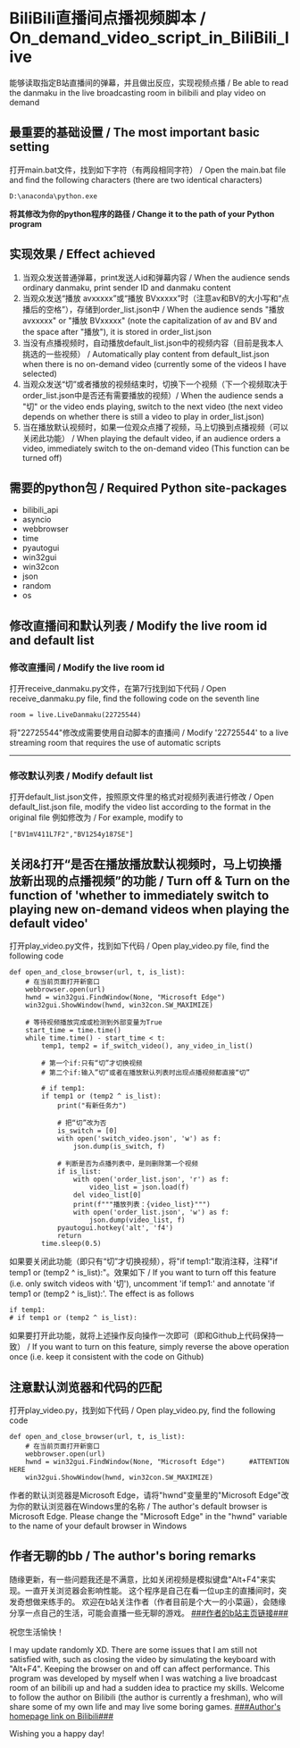 # BiliBili直播间点播视频脚本 / On_demand_video_script_in_BiliBili_live
能够读取指定B站直播间的弹幕，并且做出反应，实现视频点播 / Be able to read the danmaku in the live broadcasting room in bilibili and play video on demand

## **最重要的基础设置 / The most important basic setting**
打开main.bat文件，找到如下字符（有两段相同字符） / Open the main.bat file and find the following characters (there are two identical characters)

    D:\anaconda\python.exe

**将其修改为你的python程序的路径 / Change it to the path of your Python program**

## **实现效果 / Effect achieved**
 1. 当观众发送普通弹幕，print发送人id和弹幕内容 / When the audience sends ordinary danmaku, print sender ID and danmaku content
 2. 当观众发送“播放 avxxxxx”或“播放 BVxxxxx”时（注意av和BV的大小写和“点播后的空格”），存储到order_list.json中 / When the audience sends "播放 avxxxxx" or "播放 BVxxxxx" (note the capitalization of av and BV and the space after "播放"), it is stored in order_list.json
 3. 当没有点播视频时，自动播放default_list.json中的视频内容（目前是我本人挑选的一些视频） / Automatically play content from default_list.json when there is no on-demand video (currently some of the videos I have selected)
 4. 当观众发送“切”或者播放的视频结束时，切换下一个视频（下一个视频取决于order_list.json中是否还有需要播放的视频）/ When the audience sends a "切" or the video ends playing, switch to the next video (the next video depends on whether there is still a video to play in order_list.json)
 5. 当在播放默认视频时，如果一位观众点播了视频，马上切换到点播视频（可以关闭此功能） / When playing the default video, if an audience orders a video, immediately switch to the on-demand video (This function can be turned off)

## **需要的python包 / Required Python site-packages**

 - bilibili_api
 - asyncio
 - webbrowser
 - time
 - pyautogui
 - win32gui
 - win32con
 - json
 - random
 - os

  


## **修改直播间和默认列表 / Modify the live room id and default list**
### 修改直播间 / Modify the live room id
打开receive_danmaku.py文件，在第7行找到如下代码 / Open receive_danmaku.py file, find the following code on the seventh line

    room = live.LiveDanmaku(22725544)

将"22725544"修改成需要使用自动脚本的直播间 / Modify '22725544' to a live streaming room that requires the use of automatic scripts


----------


### 修改默认列表 / Modify default list
打开default_list.json文件，按照原文件里的格式对视频列表进行修改 / Open default_list.json file, modify the video list according to the format in the original file
例如修改为 / For example, modify to

    ["BV1mV411L7F2","BV1254y187SE"]
    
## **关闭&打开“是否在播放播放默认视频时，马上切换播放新出现的点播视频”的功能 / Turn off & Turn on the function of 'whether to immediately switch to playing new on-demand videos when playing the default video'**
打开play_video.py文件，找到如下代码 / Open play_video.py file, find the following code

    def open_and_close_browser(url, t, is_list):
        # 在当前页面打开新窗口
        webbrowser.open(url)
        hwnd = win32gui.FindWindow(None, "Microsoft Edge")
        win32gui.ShowWindow(hwnd, win32con.SW_MAXIMIZE)

        # 等待视频播放完成或检测到外部变量为True
        start_time = time.time()
        while time.time() - start_time < t:
            temp1, temp2 = if_switch_video(), any_video_in_list()

            # 第一个if:只有“切”才切换视频
            # 第二个if:输入”切“或者在播放默认列表时出现点播视频都直接“切”

            # if temp1:
            if temp1 or (temp2 ^ is_list):
                print("有新任务力")

                # 把“切”改为否
                is_switch = [0]
                with open('switch_video.json', 'w') as f:
                    json.dump(is_switch, f)

                # 判断是否为点播列表中，是则删除第一个视频
                if is_list:
                    with open('order_list.json', 'r') as f:
                        video_list = json.load(f)
                    del video_list[0]
                    print(f"""播放列表：{video_list}""")
                    with open('order_list.json', 'w') as f:
                        json.dump(video_list, f)
                pyautogui.hotkey('alt', 'f4')
                return
            time.sleep(0.5)

如果要关闭此功能（即只有“切”才切换视频），将"if temp1:"取消注释，注释"if temp1 or (temp2 ^ is_list):"。效果如下 / If you want to turn off this feature (i.e. only switch videos with '切'), uncomment 'if temp1:' and annotate 'if temp1 or (temp2 ^ is_list):'. The effect is as follows

    if temp1:
    # if temp1 or (temp2 ^ is_list):
    
如果要打开此功能，就将上述操作反向操作一次即可（即和Github上代码保持一致） / If you want to turn on this feature, simply reverse the above operation once (i.e. keep it consistent with the code on Github)


## **注意默认浏览器和代码的匹配**
打开play_video.py，找到如下代码 / Open play_video.py, find the following code

    def open_and_close_browser(url, t, is_list):
        # 在当前页面打开新窗口
        webbrowser.open(url)
        hwnd = win32gui.FindWindow(None, "Microsoft Edge")      #ATTENTION HERE
        win32gui.ShowWindow(hwnd, win32con.SW_MAXIMIZE)
作者的默认浏览器是Microsoft Edge，请将"hwnd"变量里的"Microsoft Edge"改为你的默认浏览器在Windows里的名称 / The author's default browser is Microsoft Edge. Please change the "Microsoft Edge" in the "hwnd" variable to the name of your default browser in Windows

## **作者无聊的bb / The author's boring remarks**
随缘更新，有一些问题我还是不满意，比如关闭视频是模拟键盘"Alt+F4"来实现。一直开关浏览器会影响性能。
这个程序是自己在看一位up主的直播间时，突发奇想做来练手的。
欢迎在b站关注作者（作者目前是个大一的小菜逼），会随缘分享一点自己的生活，可能会直播一些无聊的游戏。
[###作者的b站主页链接###][1]


  祝您生活愉快！
  
I may update randomly XD. There are some issues that I am still not satisfied with, such as closing the video by simulating the keyboard with "Alt+F4". Keeping the browser on and off can affect performance.
This program was developed by myself when I was watching a live broadcast room of an bilibili up and had a sudden idea to practice my skills.
Welcome to follow the author on Bilibili (the author is currently a freshman), who will share some of my own life and may live some boring games.
[###Author's homepage link on Bilibili###][2]


  [1]: https://space.bilibili.com/259101880
  [2]: https://space.bilibili.com/259101880
  
Wishing you a happy day!
